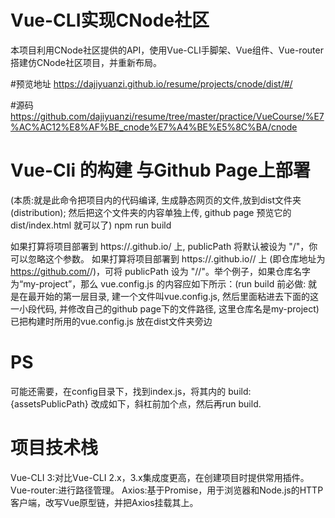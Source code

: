 # Vue-CLI实现CNode社区
本项目利用CNode社区提供的API，使用Vue-CLI手脚架、Vue组件、Vue-router搭建仿CNode社区项目，并重新布局。

#预览地址
https://dajiyuanzi.github.io/resume/projects/cnode/dist/#/

#源码
https://github.com/dajiyuanzi/resume/tree/master/practice/VueCourse/%E7%AC%AC12%E8%AF%BE_cnode%E7%A4%BE%E5%8C%BA/cnode


# Vue-Cli 的构建 与Github Page上部署 
(本质:就是此命令把项目内的代码编译, 生成静态网页的文件,放到dist文件夹(distribution); 然后把这个文件夹的内容单独上传, github page 预览它的 dist/index.html 就可以了)
npm run build

如果打算将项目部署到 https://<USERNAME>.github.io/ 上, publicPath 将默认被设为 "/"，你可以忽略这个参数。
如果打算将项目部署到 https://<USERNAME>.github.io/<REPO>/ 上 (即仓库地址为 https://github.com/<USERNAME>/<REPO>)，可将 publicPath 设为 "/<REPO>/"。举个例子，如果仓库名字为“my-project”，那么 vue.config.js 的内容应如下所示：(run build 前必做:  就是在最开始的第一层目录, 建一个文件叫vue.config.js, 然后里面粘进去下面的这一小段代码, 并修改自己的github page下的文件路径, 这里仓库名是my-project)
已把构建时所用的vue.config.js 放在dist文件夹旁边

# PS
可能还需要，在config目录下，找到index.js，将其内的 build:{assetsPublicPath} 改成如下，斜杠前加个点，然后再run build.

# 项目技术栈
Vue-CLI 3:对比Vue-CLI 2.x，3.x集成度更高，在创建项目时提供常用插件。
Vue-router:进行路径管理。
Axios:基于Promise，用于浏览器和Node.js的HTTP客户端，改写Vue原型链，并把Axios挂载其上。
